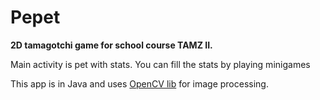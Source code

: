 # Pepet
**2D tamagotchi game for school course TAMZ II.**

Main activity is pet with stats. You can fill the stats by playing minigames

This app is in Java and uses [OpenCV lib](https://github.com/opencv/opencv/tree/3.4.7) for image processing.